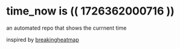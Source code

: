 # time_now is (( 1726362000716 ))

an automated repo that shows the currnent time

inspired by [breakingheatmap](https://github.com/breakingheatmap/breakingheatmap)
